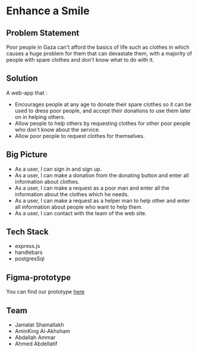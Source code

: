 
# **__Enhance a Smile__**

## Problem Statement
Poor people in Gaza can't afford the basics of life such as clothes in which causes a huge problem for them that can devastate them, with a majority of people with spare clothes and don't know what to do with it.

## Solution
A web-app that :
- Encourages people at any age to donate their spare clothes so it can be used to dress poor people, and accept their donations to use them later on in helping others.
- Allow people to help others by requesting clothes for other poor people who don't know about the service.
- Allow poor people to request clothes for themselves. 


## Big Picture
 - As a user, I can sign in and sign up.
 - As a user, I can make a donation from the donating button and enter all information about clothes.
 - As a user, I can make a request as a poor man and enter all the information about the clothes which he needs.
 - As a user, I can make a request as a helper man to help other and enter all information about people who want to help them.
 - As a user, I can contact with the team of the web site.

## Tech Stack
- express.js
- handlebars
- postgresSql

## Figma-prototype
You can find our prototype [here](https://www.figma.com/proto/RvAaKnPgDcdgUyQop38lt6tg/Give-a-Smile?node-id=0%3A1&scaling=scale-down)

## Team
- Jamalat Shamallakh
- AminKing Al-Akhsham
- Abdallah Ammar
- Ahmed Abdellatif
